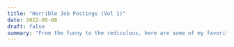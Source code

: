 ```yaml
---
title: "Horrible Job Postings (Vol 1)"
date: 2022-05-08
draft: false
summary: "From the funny to the rediculous, here are some of my favorite bad job postings!"
---
```


